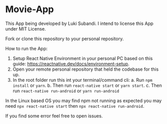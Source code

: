 # Movie-App

This App being developed by Luki Subandi. I intend to license this App under MIT License.

Fork or clone this repository to your personal repository.

How to run the App:

1. Setup React Native Environment in your personal PC based on this guide: https://reactnative.dev/docs/environment-setup.
2. Open your remote personal repository that held the codebase for this up.
3. In the root folder run this int your terminal/command cli:
   a. Run `npm install` or `yarn`.
   b. Then run `react-native start` or `yarn start`.
   c. Then run `react-native run-android` or `yarn run-android`

In the Linux based OS you may find npm not running as expected you may need `npx react-native start` then `npx react-native run-android`.

If you find some error feel free to open issues.

